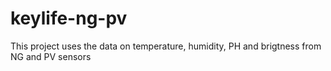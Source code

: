 # keylife-ng-pv
This project uses the data on temperature, humidity, PH and brigtness from NG and PV sensors
